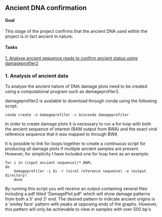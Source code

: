 ## Ancient DNA confirmation
#### Goal
This stage of the project confirms that the ancient DNA used within the project is in fact ancient in nature. 

#### Tasks
[1. Analyse ancient sequence reads to confirm ancient status 
using damageprofiler2](https://github.com/darcey-watson/Viral-Content-Project/blob/master/5.%20Confirmation%20of%20Ancient%20reads.md#1--analysis-of-ancient-data)

### 1.  Analysis of ancient data
To analyse the ancient nature of DNA damage plots need to be created using a computational program such as damageprofiler2.

damageprofiler2 is available to download through conda using the following script:

    conda create -n damageprofiler -c bioconda damageprofiler

In order to create damage plots it is necessary to run a for loop with both the ancient sequence of interest (BAM output from BWA) and the exact viral reference sequence that it was mapped to through BWA

It is possible to link for loops together to create a continuous script for producing all damage plots if multiple ancient samples are present. However, for simplicity I have included one for loop here as an example:

    for i in (input ancient sequence)/*.BAM;
    do
	    damageprofiler -i $i -r (viral reference sequence) -o (output directory)
	    done 

By running this script you will receive an output containing several files including a pdf titled 'DamagePlot.pdf' which will show damage patterns from both a 5' and 3' end. The desired pattern to indicate ancient origins is a 'smiley face' pattern with peaks at opposing ends of the graphs. However, this pattern will only be achievable to view in samples with over 500 bp's
